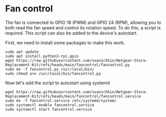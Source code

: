 # Fan control

The fan is connected to GPIO 18 (PWM) and GPIO 24 (RPM), allowing you to both read the fan speed and control its rotation speed. To do this, a script is required. This script can also be added to the device's autostart.

First, we need to install some packages to make this work.

```
sudo apt update
sudo apt install python3-rpi.gpio
wget https://raw.githubusercontent.com/svanichkin/Netgear-Stora-Replacement-Kit/refs/heads/main/fancontrol/fancontrol.py
sudo mv -f fancontrol.py /usr/local/bin/
sudo chmod a+x /usr/local/bin/fancontrol.py
```

Now let's add the script to autostart using systemd
```
wget https://raw.githubusercontent.com/svanichkin/Netgear-Stora-Replacement-Kit/refs/heads/main/fancontrol/fancontrol.service
sudo mv -f fancontrol.service /etc/systemd/system/
sudo systemctl enable fancontrol.service
sudo systemctl start fancontrol.service
```

